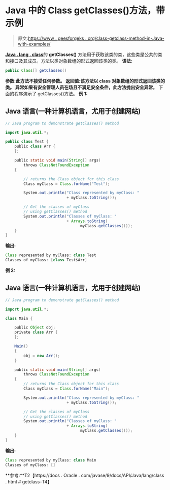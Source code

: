 # Java 中的 Class getClasses()方法，带示例

> 原文:[https://www . geesforgeks . org/class-getclass-method-in-Java-with-examples/](https://www.geeksforgeeks.org/class-getclasses-method-in-java-with-examples/)

[**Java . lang . class**](https://www.geeksforgeeks.org/java-lang-class-class-java-set-1/)的 **getClasses()** 方法用于获取该类的类，这些类是公共的类和接口及其成员。方法以类对象数组的形式返回该类的类。
**语法:**

```java
public Class[] getClasses()
```

**参数:**此方法不接受任何参数。
**返回值:**该方法以 class 对象数组的形式返回该类的**类**。
**异常**如果有安全管理人员在场且不满足安全条件，此方法抛出**安全异常**。
下面的程序演示了 getClasses()方法。
**例 1:**

## Java 语言(一种计算机语言，尤用于创建网站)

```java
// Java program to demonstrate getClasses() method

import java.util.*;

public class Test {
    public class Arr {
    };

    public static void main(String[] args)
        throws ClassNotFoundException
    {

        // returns the Class object for this class
        Class myClass = Class.forName("Test");

        System.out.println("Class represented by myClass: "
                           + myClass.toString());

        // Get the classes of myClass
        // using getClasses() method
        System.out.println("Classes of myClass: "
                           + Arrays.toString(
                                 myClass.getClasses()));
    }
}
```

**输出:**

```java
Class represented by myClass: class Test
Classes of myClass: [class Test$Arr]
```

**例 2:**

## Java 语言(一种计算机语言，尤用于创建网站)

```java
// Java program to demonstrate getClasses() method

import java.util.*;

class Main {

    public Object obj;
    private class Arr {
    };

    Main()
    {
        obj = new Arr();
    }

    public static void main(String[] args)
        throws ClassNotFoundException
    {
        // returns the Class object for this class
        Class myClass = Class.forName("Main");

        System.out.println("Class represented by myClass: "
                           + myClass.toString());

        // Get the classes of myClass
        // using getClasses() method
        System.out.println("Classes of myClass: "
                           + Arrays.toString(
                                 myClass.getClasses()));
    }
}
```

**输出:**

```java
Class represented by myClass: class Main
Classes of myClass: []
```

**参考:**T2【https://docs . Oracle . com/javase/9/docs/API/Java/lang/class . html # getclass–T4】